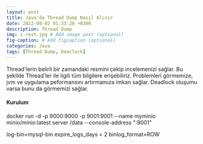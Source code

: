 ```yaml
---
layout: post
title: Java'da Thread Dump Nasıl Alınır
date: 2022-08-02 01:33:20 +0300
description: Thread Dump
img: i-rest.jpg # Add image post (optional)
fig-caption: # Add figcaption (optional)
categories: Java
tags: [Thread Dump, Deaclock]
---
```



Thread'lerin belirli bir zamandaki resmini çekip incelemenizi sağlar. Bu şekilde Thread'ler ile ilgili tüm bilgilere erişebiliriz. Problemleri görmemize, jvm ve uygulama peformansını artırmamıza imkan sağlar. Deadlock oluşumu varsa bunu da görmemizi sağlar. 


#### Kurulum

docker run -d -p 9000:9000 -p 9001:9001  --name myminio minio/minio:latest server /data --console-address ":9001"



log-bin=mysql-bin
expire_logs_days = 2
binlog_format=ROW